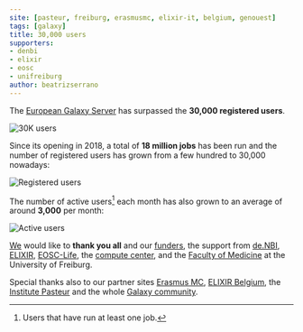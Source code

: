 ```yaml
---
site: [pasteur, freiburg, erasmusmc, elixir-it, belgium, genouest]
tags: [galaxy]
title: 30,000 users
supporters:
- denbi
- elixir
- eosc
- unifreiburg
author: beatrizserrano
---
```


The [European Galaxy Server](www.usegalaxy.eu) has surpassed the **30,000 registered users**.

![30K users](/assets/media/30K_users/30K_users.jpg)

Since its opening in 2018, a total of **18 million jobs** has been run and the number of registered users has grown from a few hundred to 30,000 nowadays:

![Registered users](/assets/media/30K_users/plot_registered_users.png)

The number of active users[^footnote] each month has also grown to an average of around **3,000** per month:

![Active users](/assets/media/30K_users/plot_active_users.png)

[We](/people) would like to **thank you all** and our [funders](/about), the support from [de.NBI](https://www.denbi.de/), [ELIXIR](http://elixir-europe.org/), [EOSC-Life](https://www.eosc-portal.eu/eosc-life), the [compute center](https://rz.uni-freiburg.de/), and the [Faculty of Medicine](http://www.med.uni-freiburg.de)  at the University of Freiburg.

Special thanks also to our partner sites [Erasmus MC](https://galaxyproject.eu/erasmusmc/), [ELIXIR Belgium](https://galaxyproject.eu/vib/), the [Institute Pasteur](https://galaxyproject.eu/pasteur/) and the whole [Galaxy community](https://galaxyproject.org/community/).



[^footnote]: Users that have run at least one job.
